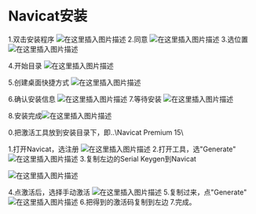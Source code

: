 # Navicat安装

1.双击安装程序
![在这里插入图片描述](https://img-blog.csdnimg.cn/2a9bcb47feac40429b1b78f2dc5d6f84.png?x-oss-process=image/watermark,type_ZmFuZ3poZW5naGVpdGk,shadow_10,text_aHR0cHM6Ly9ibG9nLmNzZG4ubmV0L3FxXzQxMzAxODQ2,size_16,color_FFFFFF,t_70)
2.同意
![在这里插入图片描述](https://img-blog.csdnimg.cn/b2995144e7024a03b65ec860515f37ed.png?x-oss-process=image/watermark,type_ZmFuZ3poZW5naGVpdGk,shadow_10,text_aHR0cHM6Ly9ibG9nLmNzZG4ubmV0L3FxXzQxMzAxODQ2,size_16,color_FFFFFF,t_70)
3.选位置
![在这里插入图片描述](https://img-blog.csdnimg.cn/f30f0800d351438caf923f30a0d6fe0d.png?x-oss-process=image/watermark,type_ZmFuZ3poZW5naGVpdGk,shadow_10,text_aHR0cHM6Ly9ibG9nLmNzZG4ubmV0L3FxXzQxMzAxODQ2,size_16,color_FFFFFF,t_70)


4.开始目录
![在这里插入图片描述](https://img-blog.csdnimg.cn/49432fde2e7a4deea082c0a98d17a443.png?x-oss-process=image/watermark,type_ZmFuZ3poZW5naGVpdGk,shadow_10,text_aHR0cHM6Ly9ibG9nLmNzZG4ubmV0L3FxXzQxMzAxODQ2,size_16,color_FFFFFF,t_70)

5.创建桌面快捷方式
![在这里插入图片描述](https://img-blog.csdnimg.cn/7bc63905fb824576bc4eb93cb8dbc1cb.png?x-oss-process=image/watermark,type_ZmFuZ3poZW5naGVpdGk,shadow_10,text_aHR0cHM6Ly9ibG9nLmNzZG4ubmV0L3FxXzQxMzAxODQ2,size_16,color_FFFFFF,t_70)

6.确认安装信息
![在这里插入图片描述](https://img-blog.csdnimg.cn/e9f66b1d963d4442b67a6fe3c084ced3.png?x-oss-process=image/watermark,type_ZmFuZ3poZW5naGVpdGk,shadow_10,text_aHR0cHM6Ly9ibG9nLmNzZG4ubmV0L3FxXzQxMzAxODQ2,size_16,color_FFFFFF,t_70)
7.等待安装
![在这里插入图片描述](https://img-blog.csdnimg.cn/4bb06783ad974a2983e660c24e6801dc.png?x-oss-process=image/watermark,type_ZmFuZ3poZW5naGVpdGk,shadow_10,text_aHR0cHM6Ly9ibG9nLmNzZG4ubmV0L3FxXzQxMzAxODQ2,size_16,color_FFFFFF,t_70)

8.安装完成![在这里插入图片描述](https://img-blog.csdnimg.cn/56f144501af747aca2aac12e71de2546.png?x-oss-process=image/watermark,type_ZmFuZ3poZW5naGVpdGk,shadow_10,text_aHR0cHM6Ly9ibG9nLmNzZG4ubmV0L3FxXzQxMzAxODQ2,size_16,color_FFFFFF,t_70)

0.把激活工具放到安装目录下，即..\Navicat Premium 15\

1.打开Navicat，选注册
![在这里插入图片描述](https://img-blog.csdnimg.cn/6eb6553258fd49f480ad66b8b9bfea25.png?x-oss-process=image/watermark,type_ZmFuZ3poZW5naGVpdGk,shadow_10,text_aHR0cHM6Ly9ibG9nLmNzZG4ubmV0L3FxXzQxMzAxODQ2,size_16,color_FFFFFF,t_70)
2.打开工具，选"Generate"
![在这里插入图片描述](https://img-blog.csdnimg.cn/42479eb1401a440fb7aa79fdb4b0f811.png?x-oss-process=image/watermark,type_ZmFuZ3poZW5naGVpdGk,shadow_10,text_aHR0cHM6Ly9ibG9nLmNzZG4ubmV0L3FxXzQxMzAxODQ2,size_16,color_FFFFFF,t_70)
3.复制左边的Serial Keygen到Navicat

![在这里插入图片描述](https://img-blog.csdnimg.cn/b7050c4d23da4a43a9639cd39086985a.png?x-oss-process=image/watermark,type_ZmFuZ3poZW5naGVpdGk,shadow_10,text_aHR0cHM6Ly9ibG9nLmNzZG4ubmV0L3FxXzQxMzAxODQ2,size_16,color_FFFFFF,t_70)

4.点激活后，选择手动激活
![在这里插入图片描述](https://img-blog.csdnimg.cn/4b8c07d7db4c417d9245f784e31c1cfa.png?x-oss-process=image/watermark,type_ZmFuZ3poZW5naGVpdGk,shadow_10,text_aHR0cHM6Ly9ibG9nLmNzZG4ubmV0L3FxXzQxMzAxODQ2,size_16,color_FFFFFF,t_70)
5.复制过来，点"Generate"![在这里插入图片描述](https://img-blog.csdnimg.cn/e654ef821c144537a36e8717733a67e9.png?x-oss-process=image/watermark,type_ZmFuZ3poZW5naGVpdGk,shadow_10,text_aHR0cHM6Ly9ibG9nLmNzZG4ubmV0L3FxXzQxMzAxODQ2,size_16,color_FFFFFF,t_70)
6.把得到的激活码复制到左边
7.完成。